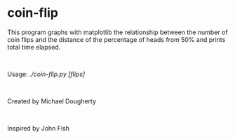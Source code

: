 # coin-flip

This program graphs with matplotlib the relationship between the number of coin flips and the distance of the percentage of heads from 50% and prints total time elapsed.

<br>

Usage: <em>./coin-flip.py [flips]</em>

<br>

Created by Michael Dougherty

<br>

Inspired by John Fish

